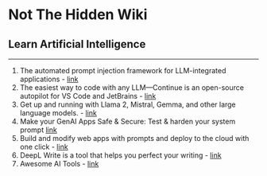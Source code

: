 # Not The Hidden Wiki

## Learn Artificial Intelligence
-----

1. The automated prompt injection framework for LLM-integrated applications - [link](https://github.com/LLMSecurity/HouYi)
2. The easiest way to code with any LLM—Continue is an open-source autopilot for VS Code and JetBrains - [link](https://github.com/continuedev/continue)
3. Get up and running with Llama 2, Mistral, Gemma, and other large language models. - [link](https://github.com/ollama/ollama)
4. Make your GenAI Apps Safe & Secure: Test & harden your system prompt [link](https://github.com/prompt-security/ps-fuzz)
5. Build and modify web apps with prompts and deploy to the cloud with one click - [link](https://www.getlazy.ai/)
6. DeepL Write is a tool that helps you perfect your writing - [link](https://write.deepl.com/)
7. Awesome AI Tools - [link](https://github.com/mahseema/awesome-ai-tools)